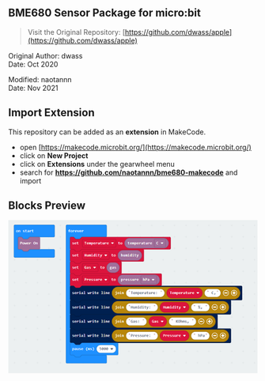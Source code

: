 ## BME680 Sensor Package for micro:bit

> Visit the Original Repository: [https://github.com/dwass/apple](https://github.com/dwass/apple)

Original Author: dwass  
Date:   Oct 2020    

Modified: naotannn  
Date:   Nov 2021    

## Import Extension

This repository can be added as an **extension** in MakeCode.

* open [https://makecode.microbit.org/](https://makecode.microbit.org/)
* click on **New Project**
* click on **Extensions** under the gearwheel menu
* search for **https://github.com/naotannn/bme680-makecode** and import


## Blocks Preview

![Demo](https://github.com/naotannn/bme680-makecode/blob/main/demo.png)

